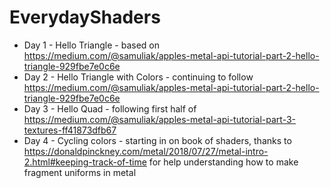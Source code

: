 # EverydayShaders

 - Day 1 - Hello Triangle - based on https://medium.com/@samuliak/apples-metal-api-tutorial-part-2-hello-triangle-929fbe7e0c6e
 - Day 2 - Hello Triangle with Colors - continuing to follow https://medium.com/@samuliak/apples-metal-api-tutorial-part-2-hello-triangle-929fbe7e0c6e
 - Day 3 - Hello Quad - following first half of https://medium.com/@samuliak/apples-metal-api-tutorial-part-3-textures-ff41873dfb67
 - Day 4 - Cycling colors - starting in on book of shaders, thanks to https://donaldpinckney.com/metal/2018/07/27/metal-intro-2.html#keeping-track-of-time for help understanding how to make fragment uniforms in metal
